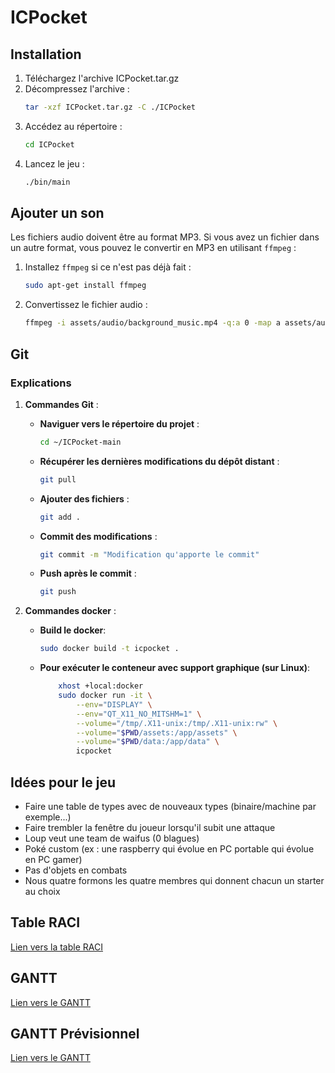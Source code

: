 # ICPocket

## Installation

1. Téléchargez l'archive ICPocket.tar.gz
2. Décompressez l'archive :
   ```sh
   tar -xzf ICPocket.tar.gz -C ./ICPocket
   ```
3. Accédez au répertoire :
   ```sh
   cd ICPocket
   ```
4. Lancez le jeu :
   ```sh
   ./bin/main
   ```

## Ajouter un son

Les fichiers audio doivent être au format MP3. Si vous avez un fichier dans un autre format, vous pouvez le convertir en MP3 en utilisant `ffmpeg` :

1. Installez `ffmpeg` si ce n'est pas déjà fait :

    ```sh
    sudo apt-get install ffmpeg
    ```

2. Convertissez le fichier audio :

    ```sh
    ffmpeg -i assets/audio/background_music.mp4 -q:a 0 -map a assets/audio/background_music.mp3
    ```

## Git

### Explications

1. **Commandes Git** :
    - **Naviguer vers le répertoire du projet** :

        ```sh
        cd ~/ICPocket-main
        ```

    - **Récupérer les dernières modifications du dépôt distant** :

        ```sh
        git pull
        ```

    - **Ajouter des fichiers** :

        ```sh
        git add .
        ```

    - **Commit des modifications** :

        ```sh
        git commit -m "Modification qu'apporte le commit"
        ```

    - **Push après le commit** :

        ```sh
        git push
        ```
2. **Commandes docker** :

    - **Build le docker**:
        
        ```sh
        sudo docker build -t icpocket .
        ```
    - **Pour exécuter le conteneur avec support graphique (sur Linux)**:
        ```sh
            xhost +local:docker
            sudo docker run -it \
                --env="DISPLAY" \
                --env="QT_X11_NO_MITSHM=1" \
                --volume="/tmp/.X11-unix:/tmp/.X11-unix:rw" \
                --volume="$PWD/assets:/app/assets" \
                --volume="$PWD/data:/app/data" \
                icpocket
        ```

## Idées pour le jeu

- Faire une table de types avec de nouveaux types (binaire/machine par exemple...)
- Faire trembler la fenêtre du joueur lorsqu'il subit une attaque
- Loup veut une team de waifus (0 blagues)
- Poké custom (ex : une raspberry qui évolue en PC portable qui évolue en PC gamer)
- Pas d'objets en combats
- Nous quatre formons les quatre membres qui donnent chacun un starter au choix

## Table RACI
[Lien vers la table RACI](https://docs.google.com/spreadsheets/d/18GRBhOJjPINtjTH3fe337HzVoUgaLmINAeefcjlDmGY/edit?usp=sharing)

## GANTT
[Lien vers le GANTT](https://docs.google.com/spreadsheets/d/1JiNN4hBVWgQdRoLmsXpOZefp3q4jUFyiuYVRdjpeE_4/edit?gid=1709744959#gid=1709744959)

## GANTT Prévisionnel
[Lien vers le GANTT](https://docs.google.com/spreadsheets/d/1AqGpYmEBtP7KtYeO5m7FdebBRN59XQRUxrBPlVJ7CM0/edit?gid=1709744959#gid=1709744959)

